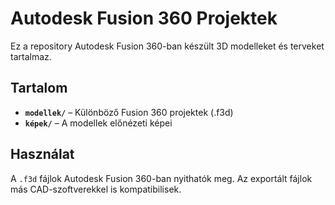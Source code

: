 # Autodesk Fusion 360 Projektek

Ez a repository Autodesk Fusion 360-ban készült 3D modelleket és terveket tartalmaz.

## Tartalom

- **`modellek/`** – Különböző Fusion 360 projektek (.f3d)
- **`képek/`** – A modellek előnézeti képei

## Használat

A `.f3d` fájlok Autodesk Fusion 360-ban nyithatók meg. Az exportált fájlok más CAD-szoftverekkel is kompatibilisek.

